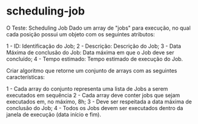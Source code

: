 # scheduling-job

O Teste: Scheduling Job Dado um array de "jobs" para execução, no qual cada posição possui um objeto com os seguintes atributos:

1 - ID: Identificação do Job;
2 - Descrição: Descrição do Job;
3 - Data Máxima de conclusão do Job: Data máxima em que o Job deve ser concluído;
4 - Tempo estimado: Tempo estimado de execução do Job. 

Criar algoritmo que retorne um conjunto de arrays com as seguintes características:

1 - Cada array do conjunto representa uma lista de Jobs a serem executados em sequência
2 - Cada array deve conter jobs que sejam executados em, no máximo, 8h;
3 - Deve ser respeitada a data máxima de conclusão do Job;
4 - Todos os Jobs devem ser executados dentro da janela de execução (data início e fim).
